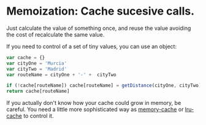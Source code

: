 # Memoization: Cache sucesive calls.

Just calculate the value of something once, and reuse the value avoiding the cost of recalculate the same value.

If you need to control of a set of tiny values, you can use an object:

```js
var cache = {}
var cityOne = 'Murcia'
var cityTwo = 'Madrid'
var routeName = cityOne + '-' +  cityTwo

if (!cache[routeName]) cache[routeName] = getDistance(cityOne, cityTwo)
return cache[routeName]
```

If you actually don't know how your cache could grow in memory, be careful. You need a little more sophisticated way as [memory-cache](https://www.npmjs.com/package/memory-cache) or [lru-cache](https://www.npmjs.com/package/lru-cache) to control it.

